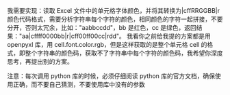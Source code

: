我需要实现：读取 Excel 文件中的单元格字体颜色，并将其转换为|cffRRGGBB|r 颜色代码格式，需要分析字符串每个字符的颜色，相同颜色的字符一起拼接，不要分开，否则太冗余，比如："aabbccdd"，bb 是红色，cc 是绿色，返回结果："aa|cffff0000bb|r|cff00ff00cc|rdd"。
我看你之前给我提的方案都是用 openpyxl 库，用 cell.font.color.rgb，但是这样获取的是整个单元格 cell 的格式，即整个字符串的颜色码，获取不了字符串中每个字符的颜色码，我希望你深度思考，再提出别的方案。

注意：每次调用 python 库的时候，必须仔细阅读 python 库的官方文档，确保使用正确，而不要自己猜测，不要使用库中没有的参数
